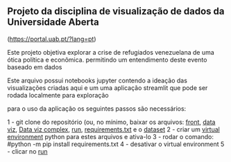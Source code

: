 ## Projeto da disciplina de visualização de dados da Universidade Aberta 
(https://portal.uab.pt/?lang=pt)

Este projeto objetiva explorar a crise de refugiados venezuelana de uma ótica política e econômica. permitindo
um entendimento deste evento baseado em dados

Este arquivo possui notebooks jupyter contendo a ideação das visualizações criadas aqui e um uma aplicação streamlit que pode ser rodada localmente para exploração

para o uso da aplicação os seguintes passos são necessários:

1 - git clone do repositório (ou, no mínimo, baixar os arquivos: [front](https://github.com/pfmoro/VisualizacaoRefugiadosVenezuela/blob/main/Front.py), [data viz](https://github.com/pfmoro/VisualizacaoRefugiadosVenezuela/blob/main/data_viz.py), [Data viz complex](https://github.com/pfmoro/VisualizacaoRefugiadosVenezuela/blob/main/data_viz_complex.py), [run](https://github.com/pfmoro/VisualizacaoRefugiadosVenezuela/blob/main/Run.bat), [requirements.txt](https://github.com/pfmoro/VisualizacaoRefugiadosVenezuela/blob/main/requirements.txt) e o [dataset](https://github.com/pfmoro/VisualizacaoRefugiadosVenezuela/blob/main/FullDataset.csv)
2 - criar um [virtual environment](https://pythonacademy.com.br/blog/python-e-virtualenv-como-programar-em-ambientes-virtuais) python para estes arquivos e ativa-lo
3 - rodar o comando: #python -m pip install requirements.txt
4 - desativar o virtual environment
5 - clicar no [run](https://github.com/pfmoro/VisualizacaoRefugiadosVenezuela/blob/main/Run.bat)

